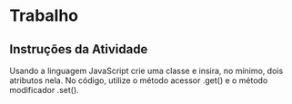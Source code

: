 # Trabalho

## Instruções da Atividade

Usando a linguagem JavaScript crie uma classe e insira, no mínimo, dois atributos nela. No código, utilize o método acessor .get() e o método modificador .set().
